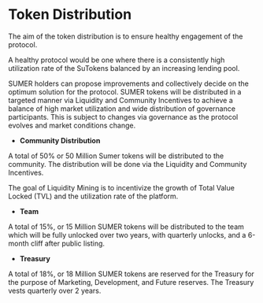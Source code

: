 # Token Distribution

The aim of the token distribution is to ensure healthy engagement of the protocol.&#x20;

A healthy protocol would be one where there is a consistently high utilization rate of the SuTokens balanced by an increasing lending pool.&#x20;

SUMER holders can propose improvements and collectively decide on the optimum solution for the protocol. SUMER tokens will be distributed in a targeted manner via Liquidity and Community Incentives to achieve a balance of high market utilization and wide distribution of governance participants. This is subject to changes via governance as the protocol evolves and market conditions change.

* **Community Distribution**

A total of 50% or 50 Million Sumer tokens will be distributed to the community. The distribution will be done via the Liquidity and Community Incentives.

The goal of Liquidity Mining is to incentivize the growth of Total Value Locked (TVL) and the utilization rate of the platform.&#x20;

* **Team**&#x20;

A total of 15%, or 15 Million SUMER tokens will be distributed to the team which will be fully unlocked over two years, with quarterly unlocks, and a 6-month cliff after public listing.

* **Treasury**&#x20;

A total of 18%, or 18 Million SUMER tokens are reserved for the Treasury for the purpose of Marketing, Development, and Future reserves. The Treasury vests quarterly over 2 years.

